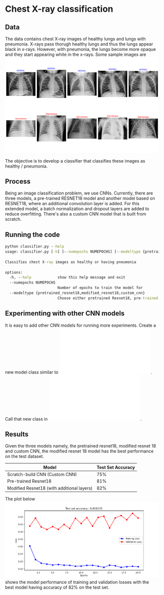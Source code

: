 # Chest X-ray classification

## Data
The data contains chest X-ray images of healthy lungs and lungs with pneumonia. X-rays pass thorugh healthy lungs and thus the lungs appear black in x-rays.
However, with pneumonia, the lungs become more opaque and they start appearing white in the x-rays.
Some sample images are ![shown below](lung_images.png)

The objective is to develop a classifier that classifies these images as healthy / pneumonia.

## Process
Being an image classification problem, we use CNNs. Currently, there are three models, a pre-trained RESNET18 model and another model based on RESNET18,
where an additional convolution layer is added. For this extended model, a batch normalization and dropout layers are added to reduce overfitting.
There's also a custom CNN model that is built from scratch.

## Running the code
```cmd
python classifier.py --help
usage: classifier.py [-h] [--numepochs NUMEPOCHS] [--modeltype {pretrained_resnet18,modified_resnet18,custom_cnn}]

Classifies chest X-ray images as healthy or having pneumonia

options:
  -h, --help            show this help message and exit
  --numepochs NUMEPOCHS
                        Number of epochs to train the model for
  --modeltype {pretrained_resnet18,modified_resnet18,custom_cnn}
                        Choose either pretrained Resnet18, pre-trained Resnet18 with additional convolution layers, or custom cnn
```

## Experimenting with other CNN models
It is easy to add other CNN models for running more experiments. Create a new model class similar to ![chest_xray_model.py](chest_xray_model.py).
Call that new class in ![classifier.py](classifier.py).

## Results

Given the three models namely, the pretrained resnet18, modified resnet 18 and custom CNN, the modified resnet 18 model has the best performance on the test dataset.

|Model|Test Set Accuracy|
|-----|-----------------|
|Scratch-build CNN (Custom CNN)|75%|
|Pre-trained Resnet18|81%|
|Modified Resnet18 (with additional layers)|82%|

The plot below ![plot below](chest_xray_loss_plot_modified_resnet18_20_epochs.png) shows the model performance of training and validation losses with the best model having accuracy of 82% on the test set.

